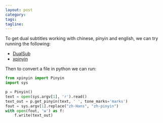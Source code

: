 ```yaml
---
layout: post
category:
tags:
tagline:
---
```


To get dual subtitles working with chinese, pinyin and english, we can try running the following:

- [DualSub](http://bonigarcia.github.io/dualsub/index.html)
- [xpinyin](https://pypi.org/project/xpinyin/)

Then to convert a file in python we can run:

```py
from xpinyin import Pinyin
import sys

p = Pinyin()
text = open(sys.argv[1], 'r').read()
text_out = p.get_pinyin(text, ' ', tone_marks='marks')
fout = sys.argv[1].replace("zh-Hans", "zh-pinyin")
with open(fout, 'w') as f:
    f.write(text_out)
```
